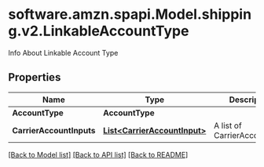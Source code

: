 # software.amzn.spapi.Model.shipping.v2.LinkableAccountType
Info About Linkable Account Type

## Properties

Name | Type | Description | Notes
------------ | ------------- | ------------- | -------------
**AccountType** | **AccountType** |  | [optional] 
**CarrierAccountInputs** | [**List&lt;CarrierAccountInput&gt;**](CarrierAccountInput.md) | A list of CarrierAccountInput | [optional] 

[[Back to Model list]](../README.md#documentation-for-models) [[Back to API list]](../README.md#documentation-for-api-endpoints) [[Back to README]](../README.md)

